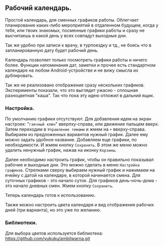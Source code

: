 ## Рабочий календарь.

Простой календарь, для сменных графиков работы. Облегчает планирование каких-либо мероприятий в отдаленном будущем, когда у тебя, или твоих знакомых, посменные графики работы и сразу не высчитаешь в какой день у всех совпадут выходные дни.

Так же удобно при записи к врачу, в турпоездку и тд., не боясь что в запланированную дату будет рабочий день.

Календарь позволяет только посмотреть графики работы и ничего более. Функции напоминания дат, заметки и прочее есть стандартном календаре на любом Android-устройстве и не вижу
смысла их дублировать.

Так же не реализовано отображение сразу нескольких графиков. Эксперименты показали,
что это выглядит ужасно - сплошная разноцветная "каша". Так что пока эту идею
отложил в дальний ящик.


### Настройка.

По умолчанию графики отсутствуют. Для добавления идем на экран настроек: "`гаечный ключ`" вверпху-справа, или движение пальцем вверх. Затем переходим в `Управление темами` и жмем на `+` вверху-справа. Выбираем из предложенных вариантов нужный график. Далее ему можно задать удобное название. Добавляем еще графики, по необходимости. И жмем кнопку `Сохранить`. В этом же меню можно удалить ненужный график, нажав на иконку `Корзины`.

Далее необходимо настроить график, чтобы он правильно показывал рабочие и выходные дни. Это можно сделать в меню `Настройка графиков`. Стрелками сверху выбираем нужный график и нажимаем на ячейку с датой на календаре, в которой начинается смена. Для суточных графиков - это начало суток. Для графиков день-ночь-дома - это начало дневных смен. Жмем  кнопку `Сохранить`.

Теперь календарь готов к использованию.

Также можно настроить цвета календаря и вид отображения рабочих дней (три варианта), но
это уже по желанию.

### Библиотеки.

Для выбора цветов используется библиотека:
https://github.com/yukuku/ambilwarna.git
